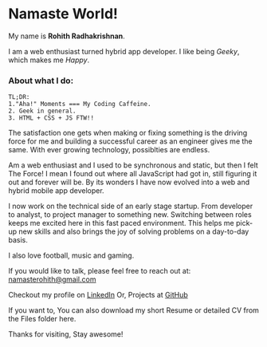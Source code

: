 # Namaste World!

My name is **Rohith Radhakrishnan**.

I am a web enthusiast turned hybrid app developer. I like being _Geeky_, which makes me _Happy_.


### About what I do:
```
TL;DR:
1."Aha!" Moments === My Coding Caffeine.
2. Geek in general.
3. HTML + CSS + JS FTW!!
```


The satisfaction one gets when making or fixing something is the driving force for me and building a successful career as an engineer gives me the same. With ever growing technology, possiblties are endless.

Am a web enthusiast and I used to be synchronous and static, but then I felt The Force! I mean I found out where all JavaScript had got in, still figuring it out and forever will be. By its wonders I have now evolved into a web and hybrid mobile app developer.

I now work on the technical side of an early stage startup. From developer to analyst, to project manager to something new. Switching between roles keeps me excited here in this fast paced environment. This helps me pick-up new skills and also brings the joy of solving problems on a day-to-day basis.

I also love football, music and gaming.


If you would like to talk, please feel free to reach out at:
namasterohith@gmail.com


Checkout my profile on [LinkedIn](https://in.linkedin.com/in/namasterohith/) Or,
Projects at [GitHub](https://github.com/namasterohith/)


If you want to, You can also download my short Resume or detailed CV from the Files folder here.

Thanks for visiting, Stay awesome!
